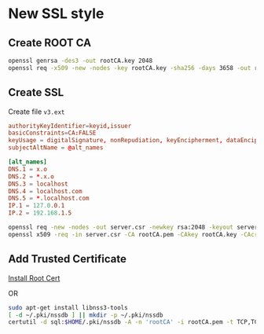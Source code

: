 # New SSL style

## Create ROOT CA
```sh
openssl genrsa -des3 -out rootCA.key 2048
openssl req -x509 -new -nodes -key rootCA.key -sha256 -days 3658 -out rootCA.pem
```

## Create SSL
Create file `v3.ext`

```conf
authorityKeyIdentifier=keyid,issuer
basicConstraints=CA:FALSE
keyUsage = digitalSignature, nonRepudiation, keyEncipherment, dataEncipherment
subjectAltName = @alt_names

[alt_names]
DNS.1 = x.o
DNS.2 = *.x.o
DNS.3 = localhost
DNS.4 = localhost.com
DNS.5 = *.localhost.com
IP.1 = 127.0.0.1
IP.2 = 192.168.1.5
```

```sh
openssl req -new -nodes -out server.csr -newkey rsa:2048 -keyout server.key
openssl x509 -req -in server.csr -CA rootCA.pem -CAkey rootCA.key -CAcreateserial -out server.crt -days 3658 -sha256 -extfile v3.ext
```

## Add Trusted Certificate
[Install Root Cert](https://www.bounca.org/tutorials/install_root_certificate.html)

OR

```sh
sudo apt-get install libnss3-tools
[ -d ~/.pki/nssdb ] || mkdir -p ~/.pki/nssdb
certutil -d sql:$HOME/.pki/nssdb -A -n 'rootCA' -i rootCA.pem -t TCP,TCP,TCP
```
